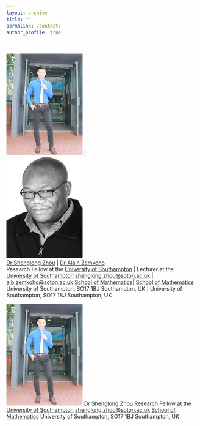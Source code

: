 ```yaml
---
layout: archive
title: ""   
permalink: /contact/
author_profile: true
---
```


 <br/><img src='/images/slzhou.jpg'> | <br/><img src='/images/zem.png'>  
[Dr Shenglong Zhou](https://shenglongzhou.github.io)  | [Dr Alain Zemkoho](http://www.southampton.ac.uk/~abz1e14/)  
Research Fellow at the [University of Southampton](https://www.southampton.ac.uk/) | Lecturer at the [University of Southampton](https://www.southampton.ac.uk/) 
shenglong.zhou@soton.ac.uk | a.b.zemkoho@soton.ac.uk 
[School of Mathematics](https://www.southampton.ac.uk/maths)| [School of Mathematics](https://www.southampton.ac.uk/maths) 
University of Southampton,  SO17 1BJ Southampton, UK  | University of Southampton,  SO17 1BJ Southampton, UK  


![Markdown Here logo](/images/slzhou.jpg) 
[Dr Shenglong Zhou](https://shenglongzhou.github.io) 
Research Fellow at the [University of Southampton](https://www.southampton.ac.uk/)
shenglong.zhou@soton.ac.uk
[School of Mathematics](https://www.southampton.ac.uk/maths)
University of Southampton,  SO17 1BJ Southampton, UK
